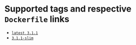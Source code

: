 # Supported tags and respective `Dockerfile` links

-	[`latest`, `3.1.1`](https://github.com/ivankomolin/docker-sphinxsearch/blob/master/fat/Dockerfile)
- [`3.1.1-slim`](https://github.com/ivankomolin/docker-sphinxsearch/blob/master/slim/Dockerfile)